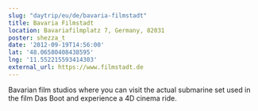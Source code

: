 ```yaml
---
slug: "daytrip/eu/de/bavaria-filmstadt"
title: Bavaria Filmstadt
location: Bavariafilmplatz 7, Germany, 82031
poster: shezza_t
date: '2012-09-19T14:56:00'
lat: '48.06580408438595'
lng: '11.552215593414303'
external_url: https://www.filmstadt.de
---
```


Bavarian film studios where you can visit the actual submarine set used in the film Das Boot and experience a 4D cinema ride.
